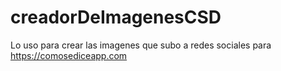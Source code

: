 # creadorDeImagenesCSD
Lo uso para crear las imagenes que subo a redes sociales para https://comosediceapp.com

